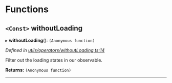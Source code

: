 

# Functions

<a id="withoutloading"></a>

## `<Const>` withoutLoading

▸ **withoutLoading**(): `(Anonymous function)`

*Defined in [utils/operators/withoutLoading.ts:14](https://github.com/paritytech/js-libs/blob/7df4531/packages/light.js/src/utils/operators/withoutLoading.ts#L14)*

Filter out the loading states in our observable.

**Returns:** `(Anonymous function)`

___

